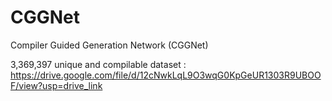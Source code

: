 # CGGNet
Compiler Guided Generation Network (CGGNet)

3,369,397 unique and compilable dataset :
https://drive.google.com/file/d/12cNwkLqL9O3wqG0KpGeUR1303R9UBOOF/view?usp=drive_link
